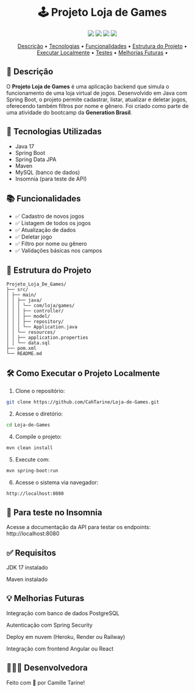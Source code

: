 

<h1 align="center">🕹️ Projeto Loja de Games</h1>

<p align="center">
  <img src="https://img.shields.io/badge/status-em%20desenvolvimento-purple?style=for-the-badge" />
  <img src="https://img.shields.io/badge/Java-17-purple?style=for-the-badge&logo=java&logoColor=white" />
  <img src="https://img.shields.io/badge/Spring_Boot-2.7.5-purple?style=for-the-badge&logo=spring&logoColor=white" />
  <img src="https://img.shields.io/badge/Maven-3.8.6-purple?style=for-the-badge&logo=apachemaven&logoColor=white" />
</p>

<p align="center" >
 <a href="#-descrição">Descrição</a> •
 <a href="#-tecnologias-utilizadas">Tecnologias</a> • 
 <a href="#-funcionalidades">Funcionalidades</a> •
 <a href="#-estrutura-do-projeto">Estrutura do Projeto</a> •
 <a href="#%EF%B8%8F-como-executar-o-projeto-localmente">Executar Localmente</a> •
 <a href="#-para-teste-no-insomnia">Testes</a> •
 <a href="#-melhorias-futuras">Melhorias Futuras</a> •
</p>

##

## 📖 Descrição

O **Projeto Loja de Games** é uma aplicação backend que simula o funcionamento de uma loja virtual de jogos. Desenvolvido em Java com Spring Boot, o projeto permite cadastrar, listar, atualizar e deletar jogos, oferecendo também filtros por nome e gênero. Foi criado como parte de uma atividade do bootcamp da **Generation Brasil**.

##

## 🚀 Tecnologias Utilizadas

- Java 17
- Spring Boot
- Spring Data JPA
- Maven
- MySQL (banco de dados)
- Insomnia (para teste de API)

##

## 📚 Funcionalidades

- ✅ Cadastro de novos jogos
- ✅ Listagem de todos os jogos
- ✅ Atualização de dados
- ✅ Deletar jogo
- ✅ Filtro por nome ou gênero
- ✅ Validações básicas nos campos

###

## 📂 Estrutura do Projeto
```
Projeto_Loja_De_Games/
├── src/
│ ├── main/
│ │ ├── java/
│ │ │ └── com/loja/games/
│ │ │ ├── controller/
│ │ │ ├── model/
│ │ │ ├── repository/
│ │ │ └── Application.java
│ │ └── resources/
│ │ ├── application.properties
│ │ └── data.sql
├── pom.xml
└── README.md
```
##

## 🛠️ Como Executar o Projeto Localmente

1. Clone o repositório:
```bash
git clone https://github.com/CahTarine/Loja-de-Games.git
```
2. Acesse o diretório:
```bash
cd Loja-de-Games
```
4. Compile o projeto:
```bash
mvn clean install
```
5. Execute com:
```bash
mvn spring-boot:run
```
6. Acesse o sistema via navegador:
```bash
http://localhost:8080
```
## 📄 Para teste no Insomnia

Acesse a documentação da API para testar os endpoints:
http://localhost:8080

## ✅ Requisitos

JDK 17 instalado

Maven instalado

## 💡 Melhorias Futuras

Integração com banco de dados PostgreSQL

Autenticação com Spring Security

Deploy em nuvem (Heroku, Render ou Railway)

Integração com frontend Angular ou React

## 👩🏻‍💻 Desenvolvedora

Feito com 💜 por Camille Tarine!
